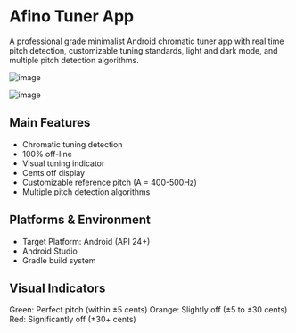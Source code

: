 # Afino Tuner App
A professional grade minimalist Android chromatic tuner app with real time pitch detection, customizable tuning standards, light and dark mode, and multiple pitch detection algorithms.

![image](https://github.com/user-attachments/assets/4052aaee-e68b-4774-bbd2-8bc8ce93282a)


![image](https://github.com/user-attachments/assets/c35b5090-70b5-49f8-832d-b6132aa73db3)



## Main Features

- Chromatic tuning detection
- 100% off-line
- Visual tuning indicator
- Cents off display
- Customizable reference pitch (A = 400-500Hz)
- Multiple pitch detection algorithms

## Platforms & Environment

- Target Platform: Android (API 24+)
- Android Studio
- Gradle build system

## Visual Indicators

Green: Perfect pitch (within ±5 cents)
Orange: Slightly off (±5 to ±30 cents)
Red: Significantly off (±30+ cents)
